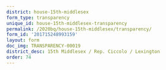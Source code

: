 ```yaml
---
district: house-15th-middlesex
form_type: transparency
unique_id: house-15th-middlesex-transparency
permalink: /2020bq/house-15th-middlesex/transparency/
form_id: '201715248993159'
layout: form
doc_img: TRANSPARENCY-00019
district_desc: 15th Middlesex / Rep. Ciccolo / Lexington
order: 74
---
```

